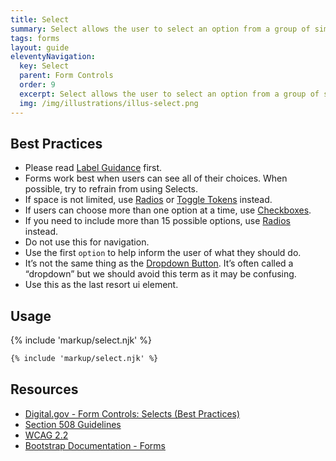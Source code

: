 ```yaml
---
title: Select
summary: Select allows the user to select an option from a group of similar options.
tags: forms
layout: guide
eleventyNavigation:
  key: Select
  parent: Form Controls
  order: 9
  excerpt: Select allows the user to select an option from a group of similar options.
  img: /img/illustrations/illus-select.png
---
```


## Best Practices

- Please read [Label Guidance](/form-controls/labels-guidance) first.
- Forms work best when users can see all of their choices. When possible, try to refrain from using Selects.
- If space is not limited, use [Radios](/form-controls/radios) or [Toggle Tokens](/form-controls/toggle-tokens) instead.
- If users can choose more than one option at a time, use [Checkboxes](/form-controls/checkboxes).
- If you need to include more than 15 possible options, use [Radios](/form-controls/radios) instead.
- Do not use this for navigation.
- Use the first `option` to help inform the user of what they should do.
- It’s not the same thing as the [Dropdown Button](/components/buttons/#dropdown-buttons). It’s often called a “dropdown” but we should avoid this term as it may be confusing.
- Use this as the last resort ui element.

## Usage

{% include 'markup/select.njk' %}

```html
{% include 'markup/select.njk' %}
```

## Resources

- [Digital.gov - Form Controls: Selects (Best Practices)](https://designsystem.digital.gov/components/form-controls/#dropdown)
- [Section 508 Guidelines](https://www.section508.gov/)
- [WCAG 2.2](https://www.w3.org/TR/WCAG22/)
- [Bootstrap Documentation - Forms](https://getbootstrap.com/docs/5.3/forms/select/)

